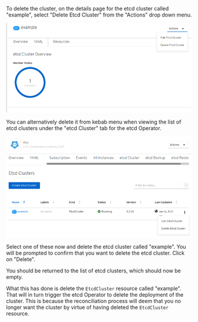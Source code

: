 To delete the cluster, on the details page for the etcd cluster called "example", select "Delete Etcd Cluster" from the "Actions" drop down menu.

![](delete-etcd-cluster-from-details-2.png)

You can alternatively delete it from kebab menu when viewing the list of etcd clusters under the "etcd Cluster" tab for the etcd Operator.

![](delete-etcd-cluster-from-list-2.png)

Select one of these now and delete the etcd cluster called "example". You will be prompted to confirm that you want to delete the etcd cluster. Click on "Delete".

You should be returned to the list of etcd clusters, which should now be empty.

What this has done is delete the `EtcdCluster` resource called "example". That will in turn trigger the etcd Operator to delete the deployment of the cluster. This is because the reconciliation process will deem that you no longer want the cluster by virtue of having deleted the `EtcdCluster` resource.
